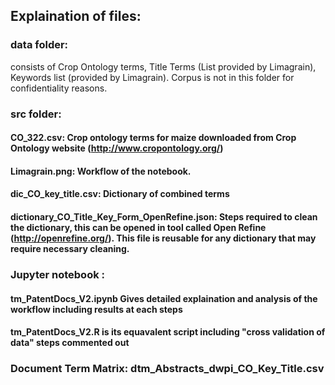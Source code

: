 ## Explaination of files:

### data folder: 
consists of Crop Ontology terms, Title Terms (List provided by Limagrain), Keywords list (provided by Limagrain).
Corpus is not in this folder for confidentiality reasons.

### src folder:  
#### CO_322.csv: Crop ontology terms for maize downloaded from Crop Ontology website (http://www.cropontology.org/)

#### Limagrain.png: Workflow of the notebook.

#### dic_CO_key_title.csv: Dictionary of combined terms
#### dictionary_CO_Title_Key_Form_OpenRefine.json: Steps required to clean the dictionary, this can be opened in tool called Open Refine (http://openrefine.org/). This file is reusable for any dictionary that may require necessary cleaning.

### Jupyter notebook : 
#### tm_PatentDocs_V2.ipynb Gives detailed explaination and analysis of the workflow including results at each steps
#### tm_PatentDocs_V2.R is its equavalent script including "cross validation of data" steps commented out 

### Document Term Matrix: dtm_Abstracts_dwpi_CO_Key_Title.csv
